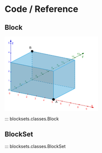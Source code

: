 # Code / Reference

## Block

<img
src="https://raw.githubusercontent.com/daveisagit/blocksets/main/assets/block_3D.png"
width="300" height="240" alt="3D Block">

::: blocksets.classes.Block

## BlockSet

::: blocksets.classes.BlockSet
